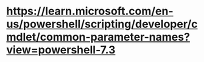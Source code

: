 # https://learn.microsoft.com/en-us/powershell/scripting/developer/cmdlet/common-parameter-names?view=powershell-7.3
